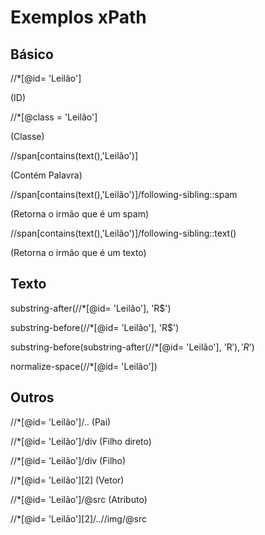 # Exemplos xPath

## Básico
//*[@id= 'Leilão'] 

(ID) 

//*[@class = 'Leilão'] 

(Classe)

//span[contains(text(),'Leilão')] 

(Contém Palavra)

//span[contains(text(),'Leilão')]/following-sibling::spam 

(Retorna o irmão que é um spam)

//span[contains(text(),'Leilão')]/following-sibling::text() 

(Retorna o irmão que é um texto)


## Texto

substring-after(//*[@id= 'Leilão'], 'R$')

substring-before(//*[@id= 'Leilão'], 'R$')

substring-before(substring-after(//*[@id= 'Leilão'], 'R$'), 'R$')

normalize-space(//*[@id= 'Leilão'])

## Outros

//*[@id= 'Leilão']/.. (Pai)

//*[@id= 'Leilão']/div (Filho direto)

//*[@id= 'Leilão']/div (Filho)

//*[@id= 'Leilão'][2] (Vetor)

//*[@id= 'Leilão']/@src (Atributo)

//*[@id= 'Leilão'][2]/..//img/@src
